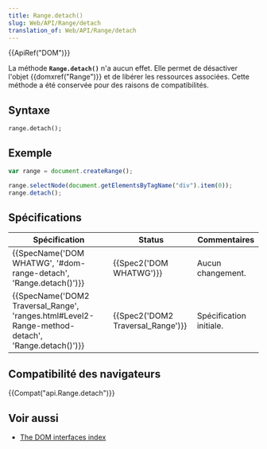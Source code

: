 ```yaml
---
title: Range.detach()
slug: Web/API/Range/detach
translation_of: Web/API/Range/detach
---
```

{{ApiRef("DOM")}}

La méthode **`Range.detach()`** n'a aucun effet. Elle permet de désactiver l'objet {{domxref("Range")}} et de libérer les ressources associées. Cette méthode a été conservée pour des raisons de compatibilités.

## Syntaxe

    range.detach();

## Exemple

```js
var range = document.createRange();

range.selectNode(document.getElementsByTagName("div").item(0));
range.detach();
```

## Spécifications

| Spécification                                                                                                                    | Status                                       | Commentaires            |
| -------------------------------------------------------------------------------------------------------------------------------- | -------------------------------------------- | ----------------------- |
| {{SpecName('DOM WHATWG', '#dom-range-detach', 'Range.detach()')}}                                         | {{Spec2('DOM WHATWG')}}             | Aucun changement.       |
| {{SpecName('DOM2 Traversal_Range', 'ranges.html#Level2-Range-method-detach', 'Range.detach()')}} | {{Spec2('DOM2 Traversal_Range')}} | Spécification initiale. |

## Compatibilité des navigateurs

{{Compat("api.Range.detach")}}

## Voir aussi

- [The DOM interfaces index](/en-US/docs/Web/API/Document_Object_Model)

